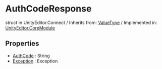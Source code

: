 # AuthCodeResponse
struct in UnityEditor.Connect
 / Inherits from: <a href="https://docs.unity3d.com/6000.1/Documentation/ScriptReference/ValueType.html">ValueType</a> / Implemented in: <a href="https://docs.unity3d.com/6000.1/Documentation/ScriptReference/UnityEditor.CoreModule.html">UnityEditor.CoreModule</a>

## Properties
- <a href="https://docs.unity3d.com/6000.1/Documentation/ScriptReference/AuthCodeResponse-AuthCode.html">AuthCode</a> : String
- <a href="https://docs.unity3d.com/6000.1/Documentation/ScriptReference/AuthCodeResponse-Exception.html">Exception</a> : Exception
